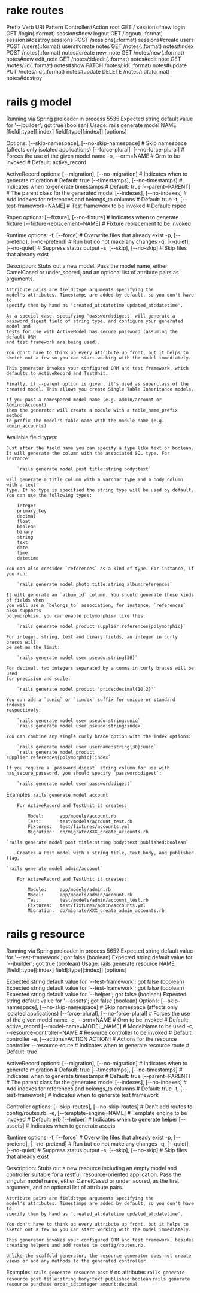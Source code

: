 # rake routes
   Prefix Verb   URI Pattern               Controller#Action
     root GET    /                         sessions#new
    login GET    /login(.:format)          sessions#new
   logout GET    /logout(.:format)         sessions#destroy
 sessions POST   /sessions(.:format)       sessions#create
    users POST   /users(.:format)          users#create
    notes GET    /notes(.:format)          notes#index
          POST   /notes(.:format)          notes#create
 new_note GET    /notes/new(.:format)      notes#new
edit_note GET    /notes/:id/edit(.:format) notes#edit
     note GET    /notes/:id(.:format)      notes#show
          PATCH  /notes/:id(.:format)      notes#update
          PUT    /notes/:id(.:format)      notes#update
          DELETE /notes/:id(.:format)      notes#destroy

# rails g model
Running via Spring preloader in process 5535
Expected string default value for '--jbuilder'; got true (boolean)
Usage:
  rails generate model NAME [field[:type][:index] field[:type][:index]] [options]

Options:
      [--skip-namespace], [--no-skip-namespace]  # Skip namespace (affects only isolated applications)
      [--force-plural], [--no-force-plural]      # Forces the use of the given model name
  -o, --orm=NAME                                 # Orm to be invoked
                                                 # Default: active_record

ActiveRecord options:
      [--migration], [--no-migration]    # Indicates when to generate migration
                                         # Default: true
      [--timestamps], [--no-timestamps]  # Indicates when to generate timestamps
                                         # Default: true
      [--parent=PARENT]                  # The parent class for the generated model
      [--indexes], [--no-indexes]        # Add indexes for references and belongs_to columns
                                         # Default: true
  -t, [--test-framework=NAME]            # Test framework to be invoked
                                         # Default: rspec

Rspec options:
  [--fixture], [--no-fixture]   # Indicates when to generate fixture
  [--fixture-replacement=NAME]  # Fixture replacement to be invoked

Runtime options:
  -f, [--force]                    # Overwrite files that already exist
  -p, [--pretend], [--no-pretend]  # Run but do not make any changes
  -q, [--quiet], [--no-quiet]      # Suppress status output
  -s, [--skip], [--no-skip]        # Skip files that already exist

Description:
    Stubs out a new model. Pass the model name, either CamelCased or
    under_scored, and an optional list of attribute pairs as arguments.

    Attribute pairs are field:type arguments specifying the
    model's attributes. Timestamps are added by default, so you don't have to
    specify them by hand as 'created_at:datetime updated_at:datetime'.

    As a special case, specifying 'password:digest' will generate a
    password_digest field of string type, and configure your generated model and
    tests for use with ActiveModel has_secure_password (assuming the default ORM
    and test framework are being used).

    You don't have to think up every attribute up front, but it helps to
    sketch out a few so you can start working with the model immediately.

    This generator invokes your configured ORM and test framework, which
    defaults to ActiveRecord and TestUnit.

    Finally, if --parent option is given, it's used as superclass of the
    created model. This allows you create Single Table Inheritance models.

    If you pass a namespaced model name (e.g. admin/account or Admin::Account)
    then the generator will create a module with a table_name_prefix method
    to prefix the model's table name with the module name (e.g. admin_accounts)

Available field types:

    Just after the field name you can specify a type like text or boolean.
    It will generate the column with the associated SQL type. For instance:

        `rails generate model post title:string body:text`

    will generate a title column with a varchar type and a body column with a text
    type. If no type is specified the string type will be used by default.
    You can use the following types:

        integer
        primary_key
        decimal
        float
        boolean
        binary
        string
        text
        date
        time
        datetime

    You can also consider `references` as a kind of type. For instance, if you run:

        `rails generate model photo title:string album:references`

    It will generate an `album_id` column. You should generate these kinds of fields when
    you will use a `belongs_to` association, for instance. `references` also supports
    polymorphism, you can enable polymorphism like this:

        `rails generate model product supplier:references{polymorphic}`

    For integer, string, text and binary fields, an integer in curly braces will
    be set as the limit:

        `rails generate model user pseudo:string{30}`

    For decimal, two integers separated by a comma in curly braces will be used
    for precision and scale:

        `rails generate model product 'price:decimal{10,2}'`

    You can add a `:uniq` or `:index` suffix for unique or standard indexes
    respectively:

        `rails generate model user pseudo:string:uniq`
        `rails generate model user pseudo:string:index`

    You can combine any single curly brace option with the index options:

        `rails generate model user username:string{30}:uniq`
        `rails generate model product supplier:references{polymorphic}:index`

    If you require a `password_digest` string column for use with
    has_secure_password, you should specify `password:digest`:

        `rails generate model user password:digest`

Examples:
    `rails generate model account`

        For ActiveRecord and TestUnit it creates:

            Model:      app/models/account.rb
            Test:       test/models/account_test.rb
            Fixtures:   test/fixtures/accounts.yml
            Migration:  db/migrate/XXX_create_accounts.rb

    `rails generate model post title:string body:text published:boolean`

        Creates a Post model with a string title, text body, and published flag.

    `rails generate model admin/account`

        For ActiveRecord and TestUnit it creates:

            Module:     app/models/admin.rb
            Model:      app/models/admin/account.rb
            Test:       test/models/admin/account_test.rb
            Fixtures:   test/fixtures/admin/accounts.yml
            Migration:  db/migrate/XXX_create_admin_accounts.rb

# rails g resource
Running via Spring preloader in process 5652
Expected string default value for '--test-framework'; got false (boolean)
Expected string default value for '--jbuilder'; got true (boolean)
Usage:
  rails generate resource NAME [field[:type][:index] field[:type][:index]] [options]

Expected string default value for '--test-framework'; got false (boolean)
Expected string default value for '--test-framework'; got false (boolean)
Expected string default value for '--helper'; got false (boolean)
Expected string default value for '--assets'; got false (boolean)
Options:
      [--skip-namespace], [--no-skip-namespace]  # Skip namespace (affects only isolated applications)
      [--force-plural], [--no-force-plural]      # Forces the use of the given model name
  -o, --orm=NAME                                 # Orm to be invoked
                                                 # Default: active_record
      [--model-name=MODEL_NAME]                  # ModelName to be used
  -c, --resource-controller=NAME                 # Resource controller to be invoked
                                                 # Default: controller
  -a, [--actions=ACTION ACTION]                  # Actions for the resource controller
      --resource-route                           # Indicates when to generate resource route
                                                 # Default: true

ActiveRecord options:
      [--migration], [--no-migration]    # Indicates when to generate migration
                                         # Default: true
      [--timestamps], [--no-timestamps]  # Indicates when to generate timestamps
                                         # Default: true
      [--parent=PARENT]                  # The parent class for the generated model
      [--indexes], [--no-indexes]        # Add indexes for references and belongs_to columns
                                         # Default: true
  -t, [--test-framework]                 # Indicates when to generate test framework

Controller options:
      [--skip-routes], [--no-skip-routes]  # Don't add routes to config/routes.rb.
  -e, [--template-engine=NAME]             # Template engine to be invoked
                                           # Default: erb
      [--helper]                           # Indicates when to generate helper
      [--assets]                           # Indicates when to generate assets

Runtime options:
  -f, [--force]                    # Overwrite files that already exist
  -p, [--pretend], [--no-pretend]  # Run but do not make any changes
  -q, [--quiet], [--no-quiet]      # Suppress status output
  -s, [--skip], [--no-skip]        # Skip files that already exist

Description:
    Stubs out a new resource including an empty model and controller suitable
    for a restful, resource-oriented application. Pass the singular model name,
    either CamelCased or under_scored, as the first argument, and an optional
    list of attribute pairs.

    Attribute pairs are field:type arguments specifying the
    model's attributes. Timestamps are added by default, so you don't have to
    specify them by hand as 'created_at:datetime updated_at:datetime'.

    You don't have to think up every attribute up front, but it helps to
    sketch out a few so you can start working with the model immediately.

    This generator invokes your configured ORM and test framework, besides
    creating helpers and add routes to config/routes.rb.

    Unlike the scaffold generator, the resource generator does not create
    views or add any methods to the generated controller.

Examples:
    `rails generate resource post` # no attributes
    `rails generate resource post title:string body:text published:boolean`
    `rails generate resource purchase order_id:integer amount:decimal`
